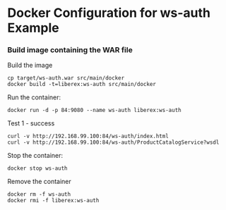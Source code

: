 Docker Configuration for ws-auth Example
===============================================

### Build image containing the WAR file

Build the image

    cp target/ws-auth.war src/main/docker
    docker build -t=liberex:ws-auth src/main/docker

Run the container:

    docker run -d -p 84:9080 --name ws-auth liberex:ws-auth

Test 1 - success

    curl -v http://192.168.99.100:84/ws-auth/index.html
    curl -v http://192.168.99.100:84/ws-auth/ProductCatalogService?wsdl

Stop the container:

    docker stop ws-auth

Remove the container

    docker rm -f ws-auth
    docker rmi -f liberex:ws-auth

